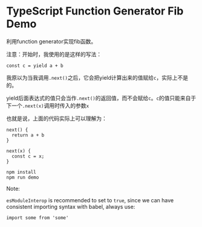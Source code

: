 TypeScript Function Generator Fib Demo
======================================

利用function generator实现fib函数。

注意：开始时，我使用的是这样的写法：

```
const c = yield a + b
```

我原以为当我调用`.next()`之后，它会把yield计算出来的值赋给`c`，实际上不是的。

yield后面表达式的值只会当作`.next()`的返回值，而不会赋给`c`。`c`的值只能来自于下一个`.next(x)`调用时传入的参数`x`

也就是说，上面的代码实际上可以理解为：

```
next() {
  return a + b
}

next(x) {
  const c = x;
}
```

```
npm install
npm run demo
```

Note:

`esModuleInterop` is recommended to set to `true`,
since we can have consistent importing syntax with babel,
always use:

```
import some from 'some'
```

